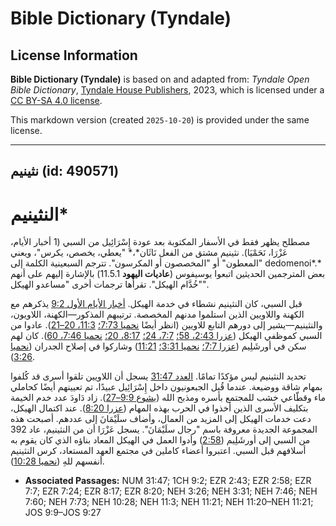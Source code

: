 # Bible Dictionary (Tyndale)

## License Information

**Bible Dictionary (Tyndale)** is based on and adapted from: _Tyndale Open Bible Dictionary_, [Tyndale House Publishers](https://tyndaleopenresources.com/), 2023, which is licensed under a [CC BY-SA 4.0 license](https://creativecommons.org/licenses/by-sa/4.0/legalcode.en).

This markdown version (created `2025-10-20`) is provided under the same license.



--------------------------------

## نثينيم (id: 490571)

النثينيم\*
==========

مصطلح يظهر فقط في الأسفار المكتوبة بعد عودة إِسْرَائِيل من السبي (1 أخبار الأيام، عَزْرَا، نَحَمْيَا). نثينيم مشتق من الفعل نَاثَان*،* "يعطي، يخصص، يكرس"، ويعني "المعطون" أو "المخصصون أو المكرسون". تترجم السبعينية الكلمة إلى dedomenoi*.* بعض المترجمين الحديثين اتبعوا يوسيفوس (**عاديات اليهود** 11\.5\.1\) بالإشارة إليهم على أنهم "خُدَّام الهيكل". تقرأها ترجمات أخرى "مساعدو الهيكل".

قبل السبي، كان النثينيم نشطاء في خدمة الهيكل. [أخبار الأيام الأول 9:2](https://ref.ly/1Chr9:2) يذكرهم مع الكهنة واللاويين الذين استلموا مدنهم المخصصة. ترتيبهم المذكور—الكهنة، اللاويون، والنثينيم—يشير إلى دورهم التابع للاويين (انظر أيضًا [نحميا 7:73؛](https://ref.ly/Neh7:73) [11:3، 20–21](https://ref.ly/Neh11:3,Neh11:20-Neh11:21)). عادوا من السبي كموظفي الهيكل ([عزرا 2:43، 58؛](https://ref.ly/Ezra2:43,Ezra2:58) [7:7، 24؛](https://ref.ly/Ezra7:7,Ezra7:24) [8:17، 20؛](https://ref.ly/Ezra8:17,Ezra8:20) [نحميا 7:46، 60](https://ref.ly/Neh7:46,Neh7:60)). كان لهم سكن في أورشَلِيم ([عزرا 7:7؛](https://ref.ly/Ezra7:7) [نحميا 3:31؛](https://ref.ly/Neh3:31) [11:21](https://ref.ly/Neh11:21)) وشاركوا في إصلاح الجدران ([نحميا 3:26](https://ref.ly/Neh3:26)).

تحديد النثينيم ليس مؤكدًا تمامًا. [العدد 31:47](https://ref.ly/Num31:47) يسجل أن اللاويين تلقوا أسرى قد كُلفوا بمهام شاقة ووضيعة. عندما قُبل الجبعونيون داخل إِسْرَائِيل عبيدًا، تم تعيينهم أيضًا كحاملي ماء وقطّاعي خشب للمجتمع بأسره ومذبح الله ([يشوع 9:9–27](https://ref.ly/Josh9:9-Josh9:27)). زاد دَاودَ عدد خدم الخيمة بتكليف الأسرى الذين أخذوا في الحرب بهذه المهام ([عزرا 8:20](https://ref.ly/Ezra8:20)). عند اكتمال الهيكل، دعت خدمات الهيكل إلى المزيد من العمال، وأضاف سلَيْمَانَ إلى عددهم. أصبحت هذه المجموعة الجديدة معروفة باسم "رجال سلَيْمَانَ". يسجل عَزْرَا أن من النثينيم، عاد 392 من السبي إلى أورشَلِيم ([2:58](https://ref.ly/Ezra2:58)) وأدوا العمل في الهيكل المعاد بناؤه الذي كان يقوم به أسلافهم قبل السبي. اعتبروا أعضاء كاملين في مجتمع العهد المستعاد، كرس النثينيم أنفسهم للهِ ([نحميا 10:28](https://ref.ly/Neh10:28)).

* **Associated Passages:** NUM 31:47; 1CH 9:2; EZR 2:43; EZR 2:58; EZR 7:7; EZR 7:24; EZR 8:17; EZR 8:20; NEH 3:26; NEH 3:31; NEH 7:46; NEH 7:60; NEH 7:73; NEH 10:28; NEH 11:3; NEH 11:21; NEH 11:20–NEH 11:21; JOS 9:9–JOS 9:27

